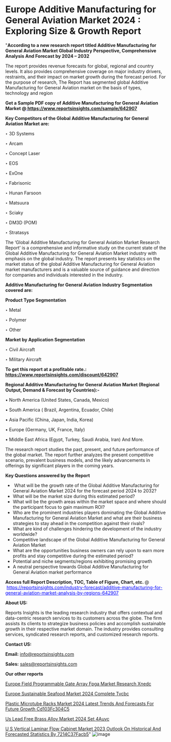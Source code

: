 # Europe Additive Manufacturing for General Aviation Market 2024 : Exploring Size & Growth Report

"<strong>According to a new research report titled Additive Manufacturing for General Aviation Market Global Industry Perspective, Comprehensive Analysis And Forecast by 2024 – 2032</strong>

The report provides revenue forecasts for global, regional and country levels. It also provides comprehensive coverage on major industry drivers, restraints, and their impact on market growth during the forecast period. For the purpose of research, The Report has segmented global Additive Manufacturing for General Aviation market on the basis of types, technology and region

<strong>Get a Sample PDF copy of Additive Manufacturing for General Aviation Market </strong><strong>@<a href=https://www.reportsinsights.com/sample/642907 style=color:#0000ff;> https://www.reportsinsights.com/sample/642907</a></strong></font>

<strong>Key Competitors of the Global Additive Manufacturing for General Aviation Market are:</strong>

‣ 3D Systems

‣ Arcam

‣ Concept Laser

‣ EOS

‣ ExOne

‣ Fabrisonic

‣ Hunan Farsoon

‣ Matsuura

‣ Sciaky

‣ DM3D (POM)

‣ Stratasys

The ‘Global Additive Manufacturing for General Aviation Market Research Report’ is a comprehensive and informative study on the current state of the Global Additive Manufacturing for General Aviation Market industry with emphasis on the global industry. The report presents key statistics on the market status of the global Additive Manufacturing for General Aviation market manufacturers and is a valuable source of guidance and direction for companies and individuals interested in the industry.

<strong>Additive Manufacturing for General Aviation Industry Segmentation covered are:</strong>

<strong>Product Type Segmentation</strong>

‣ Metal

‣ Polymer

‣ Other

<strong>Market by Application Segmentation</strong>

‣ Civil Aircraft

‣ Military Aircraft

<strong>To get this report at a profitable rate.: <a href=https://www.reportsinsights.com/discount/642907 style=color:#0000ff;>https://www.reportsinsights.com/discount/642907</a></strong></font>

<strong>Regional Additive Manufacturing for General Aviation Market (Regional Output, Demand &amp; Forecast by Countries):-</strong>

• North America (United States, Canada, Mexico)

• South America ( Brazil, Argentina, Ecuador, Chile)

• Asia Pacific (China, Japan, India, Korea)

• Europe (Germany, UK, France, Italy)

• Middle East Africa (Egypt, Turkey, Saudi Arabia, Iran) And More.

The research report studies the past, present, and future performance of the global market. The report further analyzes the present competitive scenario, prevalent business models, and the likely advancements in offerings by significant players in the coming years.

<strong>Key Questions answered by the Report</strong>
<ul>
  <li> What will be the growth rate of the Global Additive Manufacturing for General Aviation Market 2024 for the forecast period 2024 to 2032?</li>
  <li>What will be the market size during this estimated period?</li>
  <li>What will be the growth areas within the market space and where should the participant focus to gain maximum ROI?</li>
  <li>Who are the prominent industries players dominating the Global Additive Manufacturing for General Aviation Market and what are their business strategies to stay ahead in the competition against their rivals?</li>
  <li>What are kind of challenges hindering the development of the industry worldwide?</li>
  <li>Competitive landscape of the Global Additive Manufacturing for General Aviation Market</li>
  <li>What are the opportunities business owners can rely upon to earn more profits and stay competitive during the estimated period?</li>
  <li>Potential and niche segments/regions exhibiting promising growth</li>
  <li>A neutral perspective towards Global Additive Manufacturing for General Aviation market performance</li>
</ul>
<strong>Access full Report Description, TOC, Table of Figure, Chart, etc. </strong>@  <a href=https://reportsinsights.com/industry-forecast/additive-manufacturing-for-general-aviation-market-analysis-by-regions-642907 style=color:#0000ff;>https://reportsinsights.com/industry-forecast/additive-manufacturing-for-general-aviation-market-analysis-by-regions-642907</a></font>

<strong><strong>About US</strong>:</strong>

Reports Insights is the leading research industry that offers contextual and data-centric research services to its customers across the globe. The firm assists its clients to strategize business policies and accomplish sustainable growth in their respective market domain. The industry provides consulting services, syndicated research reports, and customized research reports.

<strong>Contact US:</strong>

<p class=""""><b>Email:</b> <a href=mailto:info@reportsinsights.com>info@reportsinsights.com</a></p>
<p class=""""><b>Sales:</b> <a href=mailto:sales@reportsinsights.com>sales@reportsinsights.com</a></p>

<strong>Our other reports</strong>

<a href=https://www.linkedin.com/pulse/europe-field-programmable-gate-array-fpga-market-research-xnedc/>Europe Field Programmable Gate Array Fpga Market Research Xnedc</a>

<a href=https://www.linkedin.com/pulse/europe-sustainable-seafood-market-2024-complete-tvcbc/>Europe Sustainable Seafood Market 2024 Complete Tvcbc</a>

<a href=https://medium.com/@gavdeakash979/plastic-microtube-racks-market-2024-latest-trends-and-forecasts-for-future-growth-cd103fc304c5>Plastic Microtube Racks Market 2024 Latest Trends And Forecasts For Future Growth Cd103Fc304C5</a>

<a href=https://www.linkedin.com/pulse/us-lead-free-brass-alloy-market-2024-set-4auvc/>Us Lead Free Brass Alloy Market 2024 Set 4Auvc</a>

<a href=https://medium.com/@aryawankhede943/u-s-vertical-laminar-flow-cabinet-market-2023-outlook-on-historical-and-forecasted-statistics-by-7214c37facb5>U S Vertical Laminar Flow Cabinet Market 2023 Outlook On Historical And Forecasted Statistics By 7214C37Facb5</a>"
![image](https://github.com/ahaan12367/RIMarket24/assets/158471582/abbab15e-a37f-493f-afc2-345ba3d3d40a)
